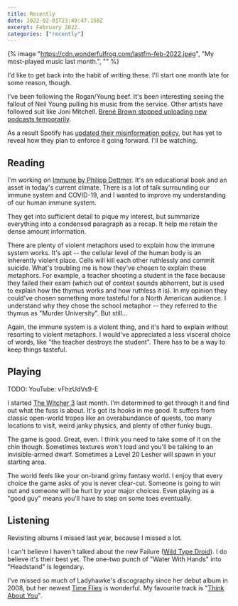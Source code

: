 ```yaml
---
title: Recently
date: 2022-02-01T23:49:47.158Z
excerpt: February 2022.
categories: ["recently"]
---
```


{% image "https://cdn.wonderfulfrog.com/lastfm-feb-2022.jpeg", "My most-played music last month.", "" %}

I'd like to get back into the habit of writing these. I'll start one month late for some reason, though.

I've been following the Rogan/Young beef. It's been interesting seeing the fallout of Neil Young pulling his music from the service. Other artists have followed suit like Joni Mitchell. [Brené Brown stopped uploading new podcasts temporarily](https://twitter.com/BreneBrown/status/1487535996782710786).

As a result Spotify has [updated their misinformation policy](https://newsroom.spotify.com/2022-01-30/spotifys-platform-rules-and-approach-to-covid-19/), but has yet to reveal how they plan to enforce it going forward. I'll be watching.

## Reading

I'm working on [Immune by Philipp Dettmer](https://sites.prh.com/immune). It's an educational book and an asset in today's current climate. There is a lot of talk surrounding our immune system and COVID-19, and I wanted to improve my understanding of our human immune system.

They get into sufficient detail to pique my interest, but summarize everything into a condensed paragraph as a recap. It help me retain the dense amount information.

There are plenty of violent metaphors used to explain how the immune system works. It's apt -- the cellular level of the human body is an inherently violent place. Cells will kill each other ruthlessly and commit suicide. What's troubling me is how they've chosen to explain these metaphors. For example, a teacher shooting a student in the face because they failed their exam (which out of context sounds abhorrent, but is used to explain how the thymus works and how ruthless it is). In my opinion they could've chosen something more tasteful for a North American audience. I understand why they chose the school metaphor -- they referred to the thymus as "Murder University". But still...

Again, the immune system is a violent thing, and it's hard to explain without resorting to violent metaphors. I would've appreciated a less visceral choice of words, like "the teacher destroys the student". There has to be a way to keep things tasteful.

## Playing

TODO: YouTube: vFhzUdVs9-E

I started [The Witcher 3](https://store.steampowered.com/app/292030/The_Witcher_3_Wild_Hunt/) last month. I'm determined to get through it and find out what the fuss is about. It's got its hooks in me good. It suffers from classic open-world tropes like an overabundance of quests, too many locations to visit, weird janky physics, and plenty of other funky bugs.

The game is good. Great, even. I think you need to take some of it on the chin though. Sometimes textures won't load and you'll be talking to an invisible-armed dwarf. Sometimes a Level 20 Lesher will spawn in your starting area.

The world feels like your on-brand grimy fantasy world. I enjoy that every choice the game asks of you is never clear-cut. Someone is going to win out and someone will be hurt by your major choices. Even playing as a "good guy" means you'll have to step on some toes eventually.

## Listening

Revisiting albums I missed last year, because I missed a lot.

I can't believe I haven't talked about the new Failure ([Wild Type Droid](http://failureband.com)). I do believe it's their best yet. The one-two punch of "Water With Hands" into "Headstand" is legendary.

I've missed so much of Ladyhawke's discography since her debut album in 2008, but her newest [Time Flies](https://ladyhawkeau.lnk.to/TimeFliesWE) is wonderful. My favourite track is "[Think About You](https://www.youtube.com/watch?v=VOXgGm0qm3k)".
